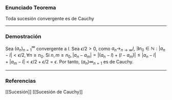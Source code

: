 ### Enunciado Teorema

Toda sucesión convergente es de Cauchy

---
### Demostración

Sea $(a_n)^\infty_{n=1}$ convergente a $l$. Sea $\epsilon / 2 > 0$, como $a_n \to_{n \to \infty} l$, $\exists n_0 \in \mathbb{N}: |a_n - l| < \epsilon /2, \forall n \ge n_0$. Si $n,m \ge n_0, |a_n - a_m| = |(a_n - l) + (l- a_m)| \le |a_n - l| + |a_m - l| < \epsilon / 2 + \epsilon / 2 = \epsilon$. Por tanto, $(a_n)\infty_{n=1}$ es de Cauchy.

---
### Referencias
[[Sucesión]]
[[Sucesión de Cauchy]]